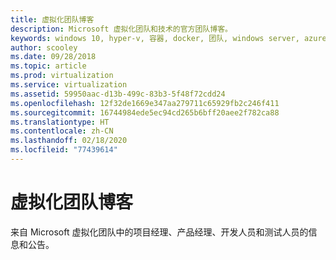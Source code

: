 ```yaml
---
title: 虚拟化团队博客
description: Microsoft 虚拟化团队和技术的官方团队博客。
keywords: windows 10, hyper-v, 容器, docker, 团队, windows server, azure, 虚拟化, 博客
author: scooley
ms.date: 09/28/2018
ms.topic: article
ms.prod: virtualization
ms.service: virtualization
ms.assetid: 59950aac-d13b-499c-83b3-5f48f72cdd24
ms.openlocfilehash: 12f32de1669e347aa279711c65929fb2c246f411
ms.sourcegitcommit: 16744984ede5ec94cd265b6bff20aee2f782ca88
ms.translationtype: HT
ms.contentlocale: zh-CN
ms.lasthandoff: 02/18/2020
ms.locfileid: "77439614"
---
```

# <a name="virtualization-team-blog"></a>虚拟化团队博客

来自 Microsoft 虚拟化团队中的项目经理、产品经理、开发人员和测试人员的信息和公告。
